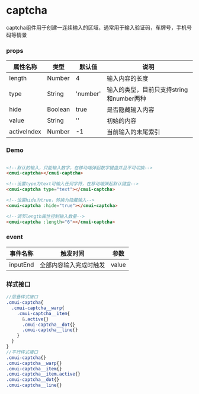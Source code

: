 # captcha

captcha组件用于创建一连续输入的区域，通常用于输入验证码，车牌号，手机号码等情景
### props

| 属性名称  |类型|默认值|说明
|---|---|---|---|
| length  |Number|4|输入内容的长度
|type|String|'number'|输入的类型，目前只支持string和number两种
|hide|Boolean|true|是否隐藏输入内容
|value|String|''|初始的内容
|activeIndex|Number|-1|当前输入的末尾索引

### Demo
```html

<!--默认的输入，只能输入数字，在移动端弹起数字键盘并且不可切换-->
<cmui-captcha></cmui-captcha>

<!--设置type为text可输入任何字符，在移动端弹起默认键盘-->
<cmui-captcha type="text"></cmui-captcha>

<!--设置hide为true，转换为隐藏输入-->
<cmui-captcha :hide="true"></cmui-captcha>

<!--调节length属性控制输入数量-->
<cmui-captcha :length="6"></cmui-captcha>

```
### event

| 事件名称  |触发时间|参数
|---|---|---|
| inputEnd  |全部内容输入完成时触发|value

### 样式接口
```scss
//层叠样式接口
.cmui-captcha{
  .cmui-captcha__warp{
    .cmui-captcha__item{
      &.active{}
      .cmui-captcha__dot{}
      .cmui-captcha__line{}
    }
  }
}
//平行样式接口
.cmui-captcha{}
.cmui-captcha__warp{}
.cmui-captcha__item{}
.cmui-captcha__item.active{}
.cmui-captcha__dot{}
.cmui-captcha__line{}
```

